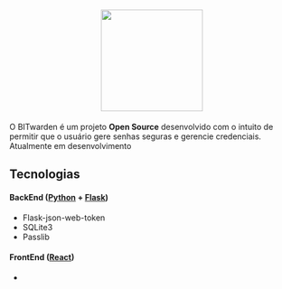 

<h1 align=center>
<img height="180em" src="https://github.com/IcaroM-CdC/Password-generator/blob/master/web/src/assets/Bitwarden.png" />
</h1>

<div>

O BITwarden é um projeto **Open Source** desenvolvido com o intuito de permitir que o usuário gere senhas seguras e gerencie credenciais. Atualmente em desenvolvimento

</div>


<div align=left>
  

## Tecnologias

#### BackEnd ([Python](https://www.python.org/) + [Flask](https://flask.palletsprojects.com/en/1.1.x/))

- Flask-json-web-token
- SQLite3
- Passlib

#### FrontEnd ([React](https://github.com/facebook/react))

- 
<div/>
